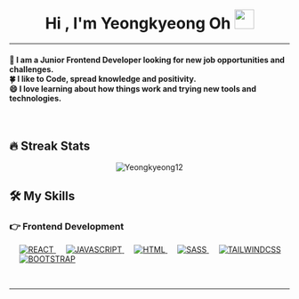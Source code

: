 <h1 align="center">Hi , I'm Yeongkyeong Oh <img src="https://media.giphy.com/media/hvRJCLFzcasrR4ia7z/giphy.gif" width="35"></h1>

<hr/>
<h4 align="left">
  🌱 I am a Junior Frontend Developer looking for new job opportunities and challenges.
  <br>
  🍀 I like to Code, spread knowledge and positivity.
  <br>
  😄 I love learning about how things work and trying new tools and technologies.
</h4>
<br>

## 🔥 Streak Stats
<p align="center"><img src="https://github-readme-streak-stats.herokuapp.com/?user=Yeongkyeong12&theme=algolia%22%20alt=%22Yeongkyeong12%22" alt="Yeongkyeong12"  /></p>

## 🛠️ My Skills

### 👉 Frontend Development
<p align="left"> 
  &emsp; 
  <a href="https://reactjs.org/" target="_blank"> 
     <img alt="REACT" src="https://img.shields.io/badge/react-%2320232a.svg?style=for-the-badge&logo=react&logoColor=%2361DAFB">
  </a>
  &emsp;
  <a href="https://developer.mozilla.org/en-US/docs/Web/JavaScript" target="_blank"> 
     <img alt="JAVASCRIPT" src="https://img.shields.io/badge/javascript-%23323330.svg?style=for-the-badge&logo=javascript&logoColor=%23F7DF1E">
  </a>
  &emsp;
    <a href="https://www.w3.org/html/" target="_blank"> 
   <img alt="HTML" src="https://img.shields.io/badge/html5-%23E34F26.svg?style=for-the-badge&logo=html5&logoColor=white">
  </a>   
  &emsp;
  <a href="https://getbootstrap.com" target="_blank"> 
    <img alt="SASS" src="https://img.shields.io/badge/SASS-hotpink.svg?style=for-the-badge&logo=SASS&logoColor=white"/>
  </a>
  &emsp;
     <a href="https://tailwindcss.com/" target="_blank"> 
     <img alt="TAILWINDCSS" src="https://img.shields.io/badge/tailwindcss-%2338B2AC.svg?style=for-the-badge&logo=tailwind-css&logoColor=white">
  </a>
  &emsp; 
  <a href="https://getbootstrap.com" target="_blank">
    <img alt="BOOTSTRAP" src="https://img.shields.io/badge/bootstrap-%23563D7C.svg?style=for-the-badge&logo=bootstrap&logoColor=white">
  </a> 
   
</p>

<br/>

<hr/>
